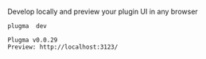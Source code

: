 Develop locally and preview your plugin UI in any browser

<pre><code><span class="hljs-symbol">plugma</span>  dev

Plugma <span class="hljs-string">v0.0.29</span>
Preview: <span class="hljs-comment">http://localhost:3123/</spam></code></pre>
